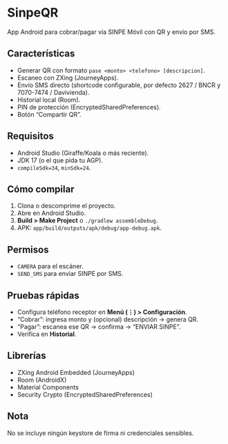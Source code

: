 # SinpeQR

App Android para cobrar/pagar vía SINPE Móvil con QR y envío por SMS.

## Características
- Generar QR con formato `pase <monto> <telefono> [descripcion]`.
- Escaneo con ZXing (JourneyApps).
- Envío SMS directo (shortcode configurable, por defecto 2627 / BNCR y 7070-7474 / Davivienda).
- Historial local (Room).
- PIN de protección (EncryptedSharedPreferences).
- Botón “Compartir QR”.

## Requisitos
- Android Studio (Giraffe/Koala o más reciente).
- JDK 17 (o el que pida tu AGP).
- `compileSdk=34`, `minSdk=24`.

## Cómo compilar
1. Clona o descomprime el proyecto.
2. Abre en Android Studio.
3. **Build > Make Project** o `./gradlew assembleDebug`.
4. APK: `app/build/outputs/apk/debug/app-debug.apk`.

## Permisos
- `CAMERA` para el escáner.
- `SEND_SMS` para enviar SINPE por SMS.

## Pruebas rápidas
- Configura teléfono receptor en **Menú (⋮) > Configuración**.
- “Cobrar”: ingresa monto y (opcional) descripción → genera QR.
- “Pagar”: escanea ese QR → confirma → “ENVIAR SINPE”.
- Verifica en **Historial**.

## Librerías
- ZXing Android Embedded (JourneyApps)
- Room (AndroidX)
- Material Components
- Security Crypto (EncryptedSharedPreferences)

## Nota
No se incluye ningún keystore de firma ni credenciales sensibles.
